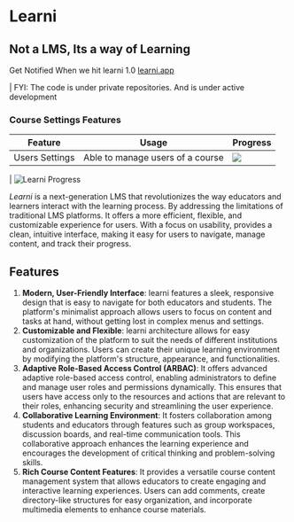 # Learni
## Not a LMS, Its a way of Learning
Get Notified When we hit learni 1.0 [learni.app](learni.app)

| FYI: The code is under private repositories. And is under active development


### Course Settings Features
|Feature | Usage | Progress|
| -- | -- |--|
|Users Settings| Able to manage users of a course | ![](https://geps.dev/progress/40)|
|
![Learni Progress](https://geps.dev/progress/15)

_Learni_ is a next-generation LMS that revolutionizes the way educators and learners interact with the learning process. By addressing the limitations of traditional LMS platforms. It offers a more efficient, flexible, and customizable experience for users. With a focus on usability, provides a clean, intuitive interface, making it easy for users to navigate, manage content, and track their progress.

## Features
1. **Modern, User-Friendly Interface**: learni features a sleek, responsive design that is easy to navigate for both educators and students. The platform's minimalist approach allows users to focus on content and tasks at hand, without getting lost in complex menus and settings.
2. **Customizable and Flexible**: learni architecture allows for easy customization of the platform to suit the needs of different institutions and organizations. Users can create their unique learning environment by modifying the platform's structure, appearance, and functionalities.
3. **Adaptive Role-Based Access Control (ARBAC)**: It offers advanced adaptive role-based access control, enabling administrators to define and manage user roles and permissions dynamically. This ensures that users have access only to the resources and actions that are relevant to their roles, enhancing security and streamlining the user experience.
4. **Collaborative Learning Environment**: It fosters collaboration among students and educators through features such as group workspaces, discussion boards, and real-time communication tools. This collaborative approach enhances the learning experience and encourages the development of critical thinking and problem-solving skills.
5. **Rich Course Content Features**: It provides a versatile course content management system that allows educators to create engaging and interactive learning experiences. Users can add comments, create directory-like structures for easy organization, and incorporate multimedia elements to enhance course materials.

